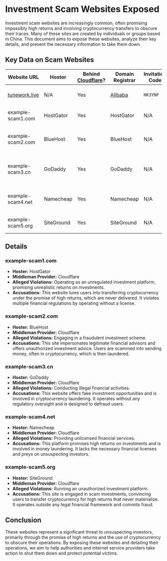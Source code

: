 # Investment Scam Websites Exposed

Investment scam websites are increasingly common, often promising impossibly high returns and involving cryptocurrency transfers to obscure their traces. Many of these sites are created by individuals or groups based in China. This document aims to expose these websites, analyze their key details, and present the necessary information to take them down.

## Key Data on Scam Websites

| Website URL          | Hoster         | Behind [Cloudflare](https://www.cloudflare.com/trust-hub/reporting-abuse)? | Domain Registrar | Invitation Code | Alleged Violations                   | Accusations                               |
|----------------------|----------------|--------------------|------------------|-----------------|--------------------------------------|-------------------------------------------|
| [tunework.live](https://tunework.live) | N/A | Yes                | [Alibaba](https://www.alibabacloud.com/domain) | `HK3YNF`      | Cryptocurrency investment scam            | Advertised as a work opportunity          |
| example-scam1.com    | HostGator      | Yes                | HostGator        | N/A             | Unregulated Investment Platform            | Promises high returns, crypto fraud       |
| example-scam2.com    | BlueHost       | Yes                | BlueHost         | N/A             | Fraudulent Investment Scheme            | Impersonation, unauthorized financial advice |
| example-scam3.cn     | GoDaddy        | Yes                | GoDaddy          | N/A             | Illegal Financial Activities             | Fake investment opportunities, crypto laundering |
| example-scam4.net    | Namecheap      | Yes                | Namecheap        | N/A             | Unlicensed Financial Services            | Money laundering, high return promises    |
| example-scam5.org    | SiteGround     | Yes                | SiteGround       | N/A             | Unauthorized Investment Platform         | Scam investments, crypto fraud            |


## Details

### example-scam1.com
- **Hoster:** HostGator
- **Middleman Provider:** Cloudflare
- **Alleged Violations:** Operating as an unregulated investment platform, promising unrealistic returns on investments.
- **Accusations:** This website lures users into transferring cryptocurrency under the promise of high returns, which are never delivered. It violates multiple financial regulations by operating without a license.

### example-scam2.com
- **Hoster:** BlueHost
- **Middleman Provider:** Cloudflare
- **Alleged Violations:** Engaging in a fraudulent investment scheme.
- **Accusations:** This site impersonates legitimate financial advisors and offers unauthorized investment advice. Users are scammed into sending money, often in cryptocurrency, which is then laundered.

### example-scam3.cn
- **Hoster:** GoDaddy
- **Middleman Provider:** Cloudflare
- **Alleged Violations:** Conducting illegal financial activities.
- **Accusations:** This website offers fake investment opportunities and is involved in cryptocurrency laundering. It operates without any regulatory oversight and is designed to defraud users.

### example-scam4.net
- **Hoster:** Namecheap
- **Middleman Provider:** Cloudflare
- **Alleged Violations:** Providing unlicensed financial services.
- **Accusations:** This platform promises high returns on investments and is involved in money laundering. It lacks the necessary financial licenses and preys on unsuspecting investors.

### example-scam5.org
- **Hoster:** SiteGround
- **Middleman Provider:** Cloudflare
- **Alleged Violations:** Running an unauthorized investment platform.
- **Accusations:** This site is engaged in scam investments, convincing users to transfer cryptocurrency for high returns that never materialize. It operates outside any legal financial framework and commits fraud.

## Conclusion

These websites represent a significant threat to unsuspecting investors, primarily through the promise of high returns and the use of cryptocurrency to obscure their operations. By exposing these websites and detailing their operations, we aim to help authorities and internet service providers take action to shut them down and protect potential victims.

